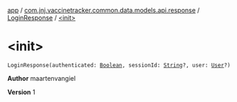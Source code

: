 [app](../../index.md) / [com.jnj.vaccinetracker.common.data.models.api.response](../index.md) / [LoginResponse](index.md) / [&lt;init&gt;](./-init-.md)

# &lt;init&gt;

`LoginResponse(authenticated: `[`Boolean`](https://kotlinlang.org/api/latest/jvm/stdlib/kotlin/-boolean/index.html)`, sessionId: `[`String`](https://kotlinlang.org/api/latest/jvm/stdlib/kotlin/-string/index.html)`?, user: `[`User`](../-user/index.md)`?)`

**Author**
maartenvangiel

**Version**
1


